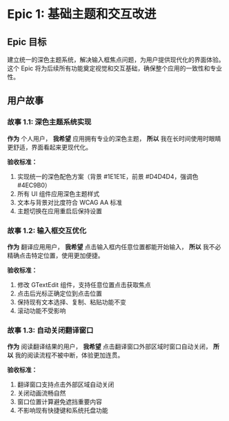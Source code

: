 # Epic 1: 基础主题和交互改进

## Epic 目标

建立统一的深色主题系统，解决输入框焦点问题，为用户提供现代化的界面体验。这个 Epic 将为后续所有功能奠定视觉和交互基础，确保整个应用的一致性和专业性。

## 用户故事

### **故事 1.1: 深色主题系统实现**
**作为** 个人用户，
**我希望** 应用拥有专业的深色主题，
**所以** 我在长时间使用时眼睛更舒适，界面看起来更现代化。

**验收标准：**
1. 实现统一的深色配色方案（背景 #1E1E1E，前景 #D4D4D4，强调色 #4EC9B0）
2. 所有 UI 组件应用深色主题样式
3. 文本与背景对比度符合 WCAG AA 标准
4. 主题切换在应用重启后保持设置

### **故事 1.2: 输入框交互优化**
**作为** 翻译应用用户，
**我希望** 点击输入框内任意位置都能开始输入，
**所以** 我不必精确点击特定位置，使用更加便捷。

**验收标准：**
1. 修改 GTextEdit 组件，支持任意位置点击获取焦点
2. 点击后光标正确定位到点击位置
3. 保持现有文本选择、复制、粘贴功能不变
4. 滚动功能不受影响

### **故事 1.3: 自动关闭翻译窗口**
**作为** 阅读翻译结果的用户，
**我希望** 点击翻译窗口外部区域时窗口自动关闭，
**所以** 我的阅读流程不被中断，体验更加连贯。

**验收标准：**
1. 翻译窗口支持点击外部区域自动关闭
2. 关闭动画流畅自然
3. 窗口位置计算避免遮挡重要内容
4. 不影响现有快捷键和系统托盘功能